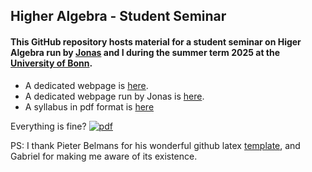 ## Higher Algebra - Student Seminar

#### This GitHub repository hosts material for a student seminar on Higer Algebra run by [Jonas](https://jonasheintze.gitlab.io/index.html) and I during the summer term 2025 at the [University of Bonn](http://www.math.uni-bonn.de/).

- A dedicated webpage is [here](https://yordantoshev.github.io/HAStuSemSum25Bonn/).
- A dedicated webpage run by Jonas is [here](https://jonasheintze.gitlab.io/teaching/HA.html).
- A syllabus in pdf format is [here](https://yordantoshev.github.io/HAStuSemSum25Bonn/syllabus.pdf)

Everything is fine? 
[![pdf](https://github.com/YordanToshev/HAStSemBonn/actions/workflows/pdf.yml/badge.svg)](https://github.com/YordanToshev/HAStSemBonn/actions/workflows/pdf.yml)

PS: I thank Pieter Belmans for his wonderful github latex [template](https://pbelmans.ncag.info/blog/2023/08/17/github-latex-template/), and Gabriel for making me aware of its existence.

